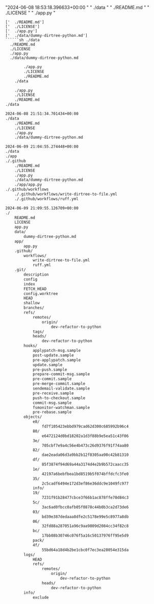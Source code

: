 "2024-06-08 18:53:18.396633+00:00
"
" ./data
"
"  ./README.md
"
"  ./LICENSE
"
"  ./app.py
"
```sh[' ./data']
['  ./README.md']
['  ./LICENSE']
['  ./app.py']
['  ./data/dummy-dirtree-python.md']
``````sh ./data
  ./README.md
  ./LICENSE
  ./app.py
  ./data/dummy-dirtree-python.md
```
```sh		./data/dummy-dirtree-python.md
		./app.py
		./LICENSE
		./README.md
	./data
```

```sh	./data/dummy-dirtree-python.md
	./app.py
	./LICENSE
	./README.md
./data
```

```sh
2024-06-08 21:51:34.701434+00:00
./data
	./README.md
	./LICENSE
	./app.py
	./data/dummy-dirtree-python.md
```

```sh
2024-06-09 21:04:55.274448+00:00
./data
./app
./.github
	./README.md
	./LICENSE
	./app.py
	./data/dummy-dirtree-python.md
	./app/app.py
./.github/workflows
	./.github/workflows/write-dirtree-to-file.yml
	./.github/workflows/ruff.yml
```

```sh
2024-06-09 21:09:55.126709+00:00
./
    README.md
    LICENSE
    app.py
    data/
        dummy-dirtree-python.md
    app/
        app.py
    .github/
        workflows/
            write-dirtree-to-file.yml
            ruff.yml
    .git/
        description
        config
        index
        FETCH_HEAD
        config.worktree
        HEAD
        shallow
        branches/
        refs/
            remotes/
                origin/
                    dev-refactor-to-python
            tags/
            heads/
                dev-refactor-to-python
        hooks/
            applypatch-msg.sample
            post-update.sample
            pre-applypatch.sample
            update.sample
            pre-push.sample
            prepare-commit-msg.sample
            pre-commit.sample
            pre-merge-commit.sample
            sendemail-validate.sample
            pre-receive.sample
            push-to-checkout.sample
            commit-msg.sample
            fsmonitor-watchman.sample
            pre-rebase.sample
        objects/
            e8/
                fd7f105423ebbd979cad62d300c685992b96c4
            80/
                e6472124d0bd18202a1d3f88b9e5ea51c43f06
            3e/
                705cbf7e9a4c56e4b473c26d9376f91f74aa80
            82/
                dae2eada06d3a9bb2b12f8305aa98c42b81310
            df/
                85f3874f94d69a44a3174d4e2b9b572caacc35
            1e/
                42197a6bebfbea1bd8519b5f074bffdcfc3fe0
            35/
                2c5cadf6494e172d3ef86e36ddc9e1049fc977
            info/
            19/
                7231f91b28477cbce3f66b1ac878ffe70d84c3
            5c/
                3ac6ad0fbcc0afb05f0878c44b0b3ca2d73de6
            03/
                bd39e387dedaaa8dfe2c5178e99e5c8977a8db
            06/
                32fd88a287051a96c9aa9809d2084cc34f82c8
            bc/
                17bb08b30746c076f5a16c50137976ff95e5d9
            pack/
            4f/
                55bd64a18d4b2be1cbc0f7ec3ea28054e315da
        logs/
            HEAD
            refs/
                remotes/
                    origin/
                        dev-refactor-to-python
                heads/
                    dev-refactor-to-python
        info/
            exclude
```
